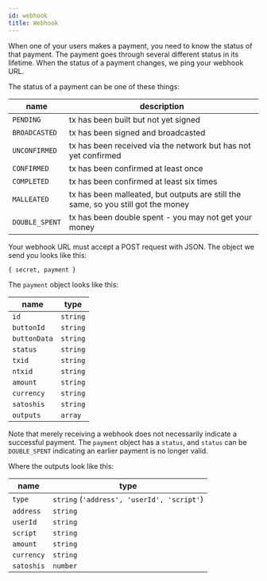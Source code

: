 ```yaml
---
id: webhook
title: Webhook
---
```


When one of your users makes a payment, you need to know the status of that payment. The payment goes through several different status in its lifetime. When the status of a payment changes, we ping your webhook URL.

The status of a payment can be one of these things:

| name           | description                                                                       |
| -------------- | --------------------------------------------------------------------------------- |
| `PENDING`      | tx has been built but not yet signed                                              |
| `BROADCASTED`  | tx has been signed and broadcasted                                                |
| `UNCONFIRMED`  | tx has been received via the network but has not yet confirmed                    |
| `CONFIRMED`    | tx has been confirmed at least once                                               |
| `COMPLETED`    | tx has been confirmed at least six times                                          |
| `MALLEATED`    | tx has been malleated, but outputs are still the same, so you still got the money |
| `DOUBLE_SPENT` | tx has been double spent - you may not get your money                             |

Your webhook URL must accept a POST request with JSON. The object we send you looks like this:

```
{ secret, payment }
```

The `payment` object looks like this:

| name         | type     |
| ------------ | -------- |
| `id`         | `string` |
| `buttonId`   | `string` |
| `buttonData` | `string` |
| `status`     | `string` |
| `txid`       | `string` |
| `ntxid`      | `string` |
| `amount`     | `string` |
| `currency`   | `string` |
| `satoshis`   | `string` |
| `outputs`    | `array`  |

Note that merely receiving a webhook does not necessarily indicate a successful payment. The `payment` object has a `status`, and `status` can be `DOUBLE_SPENT` indicating an earlier payment is no longer valid.

Where the outputs look like this:

| name       | type                                       |
| ---------- | ------------------------------------------ |
| `type`     | `string` (`'address', 'userId', 'script'`) |
| `address`  | `string`                                   |
| `userId`   | `string`                                   |
| `script`   | `string`                                   |
| `amount`   | `string`                                   |
| `currency` | `string`                                   |
| `satoshis` | `number`                                   |
